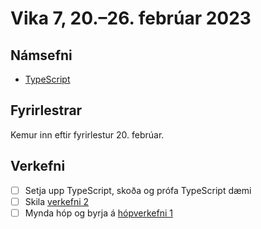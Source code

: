 # Vika 7, 20.–26. febrúar 2023

## Námsefni

- [TypeScript](../namsefni/15.typescript/)

## Fyrirlestrar

Kemur inn eftir fyrirlestur 20. febrúar.

## Verkefni

- [ ] Setja upp TypeScript, skoða og prófa TypeScript dæmi
- [ ] Skila [verkefni 2](https://github.com/vefforritun/vef2-2023-v2)
- [ ] Mynda hóp og byrja á [hópverkefni 1](https://github.com/vefforritun/vef2-2023-h1)
